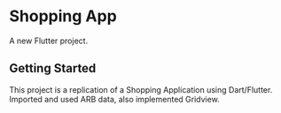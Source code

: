 # Shopping App

A new Flutter project.

## Getting Started

This project is a replication of a Shopping Application using Dart/Flutter. Imported and used ARB data, also implemented Gridview.
